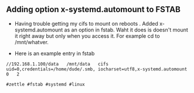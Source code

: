 ## Adding option x-systemd.automount to FSTAB


* Having trouble getting my cifs to mount on reboots . Added x-systemd.automount
as an option in fstab. Waht it does is doesn't mount it right away but only when
you access it. For example cd to /mnt/whatver.

* Here is an example entry in fstab

`//192.168.1.100/data	/mnt/data	cifs	uid=0,credentials=/home/dude/.smb,
iocharset=utf8,x-systemd.automount	0	2`


    #zettle #fstab #systemd #linux
